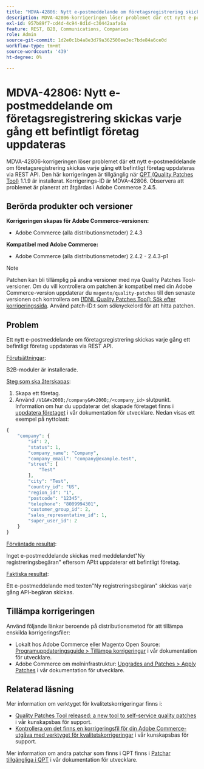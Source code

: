 ```yaml
---
title: "MDVA-42806: Nytt e-postmeddelande om företagsregistrering skickas varje gång ett befintligt företag uppdateras"
description: MDVA-42806-korrigeringen löser problemet där ett nytt e-postmeddelande om företagsregistrering skickas varje gång ett befintligt företag uppdateras via REST API. Den här korrigeringen är tillgänglig när [QPT-verktyget (Quality Patches Tool)](/help/announcements/adobe-commerce-announcements/magento-quality-patches-released-new-tool-to-self-serve-quality-patches.md) 1.1.9 är installerat. Korrigerings-ID är MDVA-42806. Observera att problemet är planerat att åtgärdas i Adobe Commerce 2.4.5.
exl-id: 957b89f7-cd4d-4c94-8d1d-c30442aafa6a
feature: REST, B2B, Communications, Companies
role: Admin
source-git-commit: 1d2e0c1b4a8e3d79a362500ee3ec7bde84a6ce0d
workflow-type: tm+mt
source-wordcount: '439'
ht-degree: 0%

---
```


# MDVA-42806: Nytt e-postmeddelande om företagsregistrering skickas varje gång ett befintligt företag uppdateras

MDVA-42806-korrigeringen löser problemet där ett nytt e-postmeddelande om företagsregistrering skickas varje gång ett befintligt företag uppdateras via REST API. Den här korrigeringen är tillgänglig när [QPT (Quality Patches Tool)](/help/announcements/adobe-commerce-announcements/magento-quality-patches-released-new-tool-to-self-serve-quality-patches.md) 1.1.9 är installerat. Korrigerings-ID är MDVA-42806. Observera att problemet är planerat att åtgärdas i Adobe Commerce 2.4.5.

## Berörda produkter och versioner

**Korrigeringen skapas för Adobe Commerce-versionen:**

* Adobe Commerce (alla distributionsmetoder) 2.4.3

**Kompatibel med Adobe Commerce:**

* Adobe Commerce (alla distributionsmetoder) 2.4.2 - 2.4.3-p1

>[!NOTE]
>
>Patchen kan bli tillämplig på andra versioner med nya Quality Patches Tool-versioner. Om du vill kontrollera om patchen är kompatibel med din Adobe Commerce-version uppdaterar du `magento/quality-patches` till den senaste versionen och kontrollera om [[!DNL Quality Patches Tool]: Sök efter korrigeringssida](https://devdocs.magento.com/quality-patches/tool.html#patch-grid). Använd patch-ID:t som söknyckelord för att hitta patchen.

## Problem

Ett nytt e-postmeddelande om företagsregistrering skickas varje gång ett befintligt företag uppdateras via REST API.

<u>Förutsättningar</u>:

B2B-moduler är installerade.

<u>Steg som ska återskapas</u>:

1. Skapa ett företag.
1. Använd `/V1&#x200B;/company&#x200B;/<company_id>` slutpunkt. Information om hur du uppdaterar det skapade företaget finns i [uppdatera företaget](https://devdocs.magento.com/guides/v2.4/b2b/company-object.html#update-the-company) i vår dokumentation för utvecklare. Nedan visas ett exempel på nyttolast:

```php
{
    "company": {
        "id": 2,
        "status": 1,
        "company_name": "Company",
        "company_email": "company@example.test",
        "street": [
            "Test"
        ],
        "city": "Test",
        "country_id": "US",
        "region_id": "1",
        "postcode": "12345",
        "telephone": "8009994301",
        "customer_group_id": 2,
        "sales_representative_id": 1,
        "super_user_id": 2
    }
}
```

<u>Förväntade resultat</u>:

Inget e-postmeddelande skickas med meddelandet&quot;Ny registreringsbegäran&quot; eftersom API:t uppdaterar ett befintligt företag.

<u>Faktiska resultat</u>:

Ett e-postmeddelande med texten&quot;Ny registreringsbegäran&quot; skickas varje gång API-begäran skickas.

## Tillämpa korrigeringen

Använd följande länkar beroende på distributionsmetod för att tillämpa enskilda korrigeringsfiler:

* Lokalt hos Adobe Commerce eller Magento Open Source: [Programuppdateringsguide > Tillämpa korrigeringar](https://devdocs.magento.com/guides/v2.4/comp-mgr/patching/mqp.html) i vår dokumentation för utvecklare.
* Adobe Commerce om molninfrastruktur: [Upgrades and Patches > Apply Patches](https://devdocs.magento.com/cloud/project/project-patch.html) i vår dokumentation för utvecklare.

## Relaterad läsning

Mer information om verktyget för kvalitetskorrigeringar finns i:

* [Quality Patches Tool released: a new tool to self-service quality patches](/help/announcements/adobe-commerce-announcements/magento-quality-patches-released-new-tool-to-self-serve-quality-patches.md) i vår kunskapsbas för support.
* [Kontrollera om det finns en korrigeringsfil för din Adobe Commerce-utgåva med verktyget för kvalitetskorrigeringar](/help/support-tools/patches-available-in-qpt-tool/check-patch-for-magento-issue-with-magento-quality-patches.md) i vår kunskapsbas för support.

Mer information om andra patchar som finns i QPT finns i [Patchar tillgängliga i QPT](https://devdocs.magento.com/quality-patches/tool.html#patch-grid) i vår dokumentation för utvecklare.
